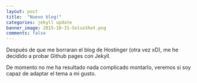```yaml
---
layout: post
title:  "Nuevo blog!"
categories: jekyll update
banner_image: 2015-10-31-SolusShot.png
comments: false
---
```


Después de que me borraran el blog de Hostinger (otra vez xD), me he decidido a probar Github pages con Jekyll.

De momento no me ha resultado nada complicado montarlo, veremos si soy capaz de adaptar el tema a mi gusto.

